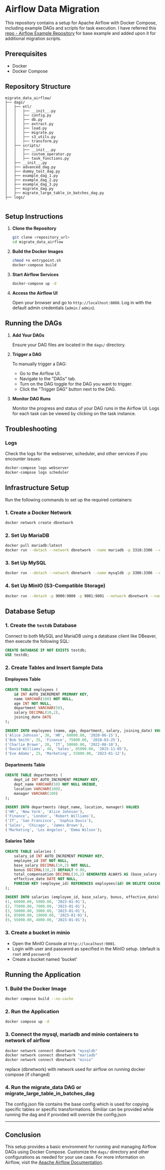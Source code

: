 # Airflow Data Migration

This repository contains a setup for Apache Airflow with Docker Compose, including example DAGs and scripts for task execution.
I have referred this [repo - Airflow Example Repository](https://github.com/franceoliver/airflow_example_repo) for base example and added upon it for additional migration scripts.

## Prerequisites

- Docker
- Docker Compose

## Repository Structure

```
migrate_data_airflow/
├── dags/
│   ├── etl/
│   │   ├── __init__.py
│   │   ├── config.py
│   │   ├── db.py
│   │   ├── extract.py
│   │   ├── load.py
│   │   ├── migrate.py
│   │   ├── s3_utils.py
│   │   ├── transform.py
│   ├── scripts/
│   │   ├── __init__.py
│   │   ├── custom_operator.py
│   │   ├── task_functions.py
│   ├── __init__.py
│   ├── advanced_dag.py
│   ├── dummy_test_dag.py
│   ├── example_dag_1.py
│   ├── example_dag_2.py
│   ├── example_dag_3.py
│   ├── migrate_dag.py
│   ├── migrate_large_table_in_batches_dag.py
├── logs/


```

## Setup Instructions

1. **Clone the Repository**

   ```bash
   git clone <repository_url>
   cd migrate_data_airflow
   ```

2. **Build the Docker Images**

   ```bash
   chmod +x entrypoint.sh
   docker-compose build
   ```

3. **Start Airflow Services**

   ```bash
   docker-compose up -d
   ```

4. **Access the Airflow UI**

   Open your browser and go to `http://localhost:8080`. Log in with the default admin credentials (`admin` / `admin`).

## Running the DAGs

1. **Add Your DAGs**

   Ensure your DAG files are located in the `dags/` directory.

2. **Trigger a DAG**

   To manually trigger a DAG:
   - Go to the Airflow UI.
   - Navigate to the "DAGs" tab.
   - Turn on the DAG toggle for the DAG you want to trigger.
   - Click the "Trigger DAG" button next to the DAG.

3. **Monitor DAG Runs**

   Monitor the progress and status of your DAG runs in the Airflow UI. Logs for each task can be viewed by clicking on the task instance.

## Troubleshooting

### Logs

Check the logs for the webserver, scheduler, and other services if you encounter issues:

```bash
docker-compose logs webserver
docker-compose logs scheduler
```

## Infrastructure Setup

Run the following commands to set up the required containers:

### 1. Create a Docker Network
```sh
docker network create dbnetwork
```

### 2. Set Up MariaDB
```sh
docker pull mariadb:latest
docker run --detach --network dbnetwork --name mariadb -p 3310:3306 --env MARIADB_ROOT_PASSWORD=password mariadb:latest
```

### 3. Set Up MySQL
```sh
docker run --detach --network dbnetwork --name mysqldb -p 3306:3306 --env MYSQL_ROOT_PASSWORD=password mysql:latest
```

### 4. Set Up MinIO (S3-Compatible Storage)
```sh
docker run --detach -p 9000:9000 -p 9001:9001 --network dbnetwork --name minio -v D:\minio\data:/data -e "MINIO_ROOT_USER=root" -e "MINIO_ROOT_PASSWORD=password" quay.io/minio/minio server /data --console-address ":9001"
```

## Database Setup

### 1. Create the `testdb` Database
Connect to both MySQL and MariaDB using a database client like DBeaver, then execute the following SQL:

```sql
CREATE DATABASE IF NOT EXISTS testdb;
USE testdb;
```

### 2. Create Tables and Insert Sample Data

#### Employees Table
```sql
CREATE TABLE employees (
    id INT AUTO_INCREMENT PRIMARY KEY,
    name VARCHAR(100) NOT NULL,
    age INT NOT NULL,
    department VARCHAR(50),
    salary DECIMAL(10,2),
    joining_date DATE
);

INSERT INTO employees (name, age, department, salary, joining_date) VALUES
('Alice Johnson', 30, 'HR', 60000.00, '2020-06-15'),
('Bob Smith', 35, 'Finance', 75000.00, '2018-03-25'),
('Charlie Brown', 28, 'IT', 50000.00, '2022-08-10'),
('David Williams', 40, 'Sales', 85000.00, '2015-11-05'),
('Eve Adams', 25, 'Marketing', 55000.00, '2023-01-12');
```

#### Departments Table
```sql
CREATE TABLE departments (
    dept_id INT AUTO_INCREMENT PRIMARY KEY,
    dept_name VARCHAR(50) NOT NULL UNIQUE,
    location VARCHAR(100),
    manager VARCHAR(100)
);

INSERT INTO departments (dept_name, location, manager) VALUES
('HR', 'New York', 'Alice Johnson'),
('Finance', 'London', 'Robert Williams'),
('IT', 'San Francisco', 'Sophia Davis'),
('Sales', 'Chicago', 'James Brown'),
('Marketing', 'Los Angeles', 'Emma Wilson');
```

#### Salaries Table
```sql
CREATE TABLE salaries (
    salary_id INT AUTO_INCREMENT PRIMARY KEY,
    employee_id INT NOT NULL,
    base_salary DECIMAL(10,2) NOT NULL,
    bonus DECIMAL(10,2) DEFAULT 0.00,
    total_compensation DECIMAL(10,2) GENERATED ALWAYS AS (base_salary + bonus) STORED,
    effective_date DATE NOT NULL,
    FOREIGN KEY (employee_id) REFERENCES employees(id) ON DELETE CASCADE
);

INSERT INTO salaries (employee_id, base_salary, bonus, effective_date) VALUES
(1, 60000.00, 5000.00, '2023-01-01'),
(2, 75000.00, 7000.00, '2023-01-01'),
(3, 50000.00, 3000.00, '2023-01-01'),
(4, 85000.00, 10000.00, '2023-01-01'),
(5, 55000.00, 4000.00, '2023-01-01');
```

### 3. Create a bucket in minio
- Open the MinIO Console at `http://localhost:9001`.
- Login with user and password as specified in the MinIO setup. (default is `root` and `password`)
- Create a bucket named 'bucket'


## Running the Application

### 1. Build the Docker Image
```sh
docker compose build --no-cache
```

### 2. Run the Application
```sh
docker compose up -d
```

### 3. Connect the mysql, mariadb and minio containers to network of airflow
```sh
docker network connect dbnetwork "mysqldb"
docker network connect dbnetwork "mariadb"
docker network connect dbnetwork "minio"
```
replace (dbnetwork) with network used for airflow on running docker compose (if changed)

### 4. Run the migrate_data DAG or migrate_large_table_in_batches_dag
The config.json file contains the base config which is used for copying specific tables or specific transformations. Similiar can be provided while running the dag and if provided will override the config.json 

---



## Conclusion

This setup provides a basic environment for running and managing Airflow DAGs using Docker Compose. Customize the `dags/` directory and other configurations as needed for your use case. For more information on Airflow, visit the [Apache Airflow Documentation](https://airflow.apache.org/docs/apache-airflow/stable/).


